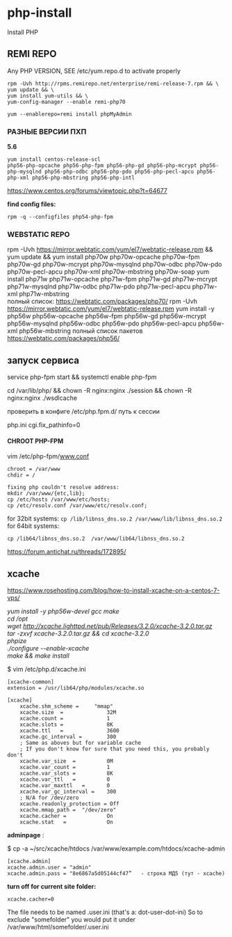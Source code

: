 php-install
===========

Install PHP



## REMI REPO
Any PHP VERSION, SEE /etc/yum.repo.d to activate properly
```
rpm -Uvh http://rpms.remirepo.net/enterprise/remi-release-7.rpm && \
yum update && \
yum install yum-utils && \
yum-config-manager --enable remi-php70

yum --enablerepo=remi install phpMyAdmin
```

### РАЗНЫЕ ВЕРСИИ ПХП
**5.6**
```
yum install centos-release-scl
php56-php-opcache php56-php-fpm php56-php-gd php56-php-mcrypt php56-php-mysqlnd php56-php-odbc php56-php-pdo php56-php-pecl-apcu php56-php-xml php56-php-mbstring php56-php-intl
```


https://www.centos.org/forums/viewtopic.php?t=64677

**find config files:**

`rpm -q --configfiles php54-php-fpm`


### WEBSTATIC REPO 
rpm -Uvh https://mirror.webtatic.com/yum/el7/webtatic-release.rpm &&
yum update &&
yum install php70w php70w-opcache php70w-fpm php70w-gd php70w-mcrypt php70w-mysqlnd php70w-odbc php70w-pdo php70w-pecl-apcu php70w-xml php70w-mbstring php70w-soap
yum install php71w php71w-opcache php71w-fpm php71w-gd php71w-mcrypt php71w-mysqlnd php71w-odbc php71w-pdo php71w-pecl-apcu php71w-xml php71w-mbstring  
полный список: https://webtatic.com/packages/php70/
rpm -Uvh https://mirror.webtatic.com/yum/el7/webtatic-release.rpm 
yum install -y php56w php56w-opcache php56w-fpm php56w-gd php56w-mcrypt php56w-mysqlnd php56w-odbc php56w-pdo php56w-pecl-apcu php56w-xml php56w-mbstring
полный список пакетов https://webtatic.com/packages/php56/ 

## запуск сервиса
service php-fpm start && systemctl enable php-fpm

cd /var/lib/php/ && chown -R nginx:nginx ./session && chown -R nginx:nginx ./wsdlcache

проверить в конфиге /etc/php.fpm.d/ путь к сессии

php.ini      cgi.fix_pathinfo=0


#### CHROOT PHP-FPM


vim /etc/php-fpm/www.conf

    chroot = /var/www
    chdir = /

```
fixing php couldn't resolve address:
mkdir /var/www/{etc,lib};
cp /etc/hosts /var/www/etc/hosts;
cp /etc/resolv.conf /var/www/etc/resolv.conf;
```
for 32bit systems:
`cp /lib/libnss_dns.so.2 /var/www/lib/libnss_dns.so.2`
for 64bit systems:
```
cp /lib64/libnss_dns.so.2  /var/www/lib64/libnss_dns.so.2
```

https://forum.antichat.ru/threads/172895/

## xcache
https://www.rosehosting.com/blog/how-to-install-xcache-on-a-centos-7-vps/ 

*yum install -y php56w-devel gcc make  
cd /opt  
wget http://xcache.lighttpd.net/pub/Releases/3.2.0/xcache-3.2.0.tar.gz  
tar -zxvf xcache-3.2.0.tar.gz && cd xcache-3.2.0  
phpize  
./configure --enable-xcache  
make && make install*

$ vim /etc/php.d/xcache.ini

```
[xcache-common]
extension = /usr/lib64/php/modules/xcache.so

[xcache]
	xcache.shm_scheme =    	"mmap"
	xcache.size  =           	32M
	xcache.count =             	1
	xcache.slots =            	8K
	xcache.ttl   =          	3600
	xcache.gc_interval =     	300
	; Same as aboves but for variable cache
	; If you don't know for sure that you need this, you probably don't
	xcache.var_size  =        	0M
	xcache.var_count =         	1
	xcache.var_slots =        	8K
	xcache.var_ttl   =         	0
	xcache.var_maxttl   =      	0
	xcache.var_gc_interval = 	300
	; N/A for /dev/zero
	xcache.readonly_protection = Off
	xcache.mmap_path =	"/dev/zero"
	xcache.cacher =           	On
	xcache.stat   =           	On
```

**adminpage** :

$ cp -a ~/src/xcache/htdocs /var/www/example.com/htdocs/xcache-admin
```
[xcache.admin]
xcache.admin.user = "admin"
xcache.admin.pass = "8e6867a5d05144cf47”   - строка МД5 (тут - xcache)
```

**turn off for current site folder:**
```
xcache.cacher=0
```
The file needs to be named .user.ini (that's a: dot-user-dot-ini)
So to exclude "somefolder" you would put it under /var/www/html/somefolder/.user.ini


